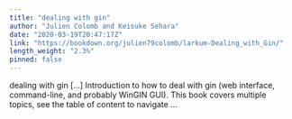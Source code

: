 ```yaml
---
title: "dealing with gin"
author: "Julien Colomb and Keisuke Sehara"
date: "2020-03-19T20:47:17Z"
link: "https://bookdown.org/julien79colomb/larkum-Dealing_with_Gin/"
length_weight: "2.3%"
pinned: false
---
```


dealing with gin [...] Introduction to how to deal with gin (web interface, command-line, and probably WinGIN GUI). This book covers multiple topics, see the table of content to navigate ...
